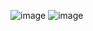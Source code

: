 
![image](https://github.com/user-attachments/assets/2b673395-e264-437b-bdb8-31c3ffaa51a4)
![image](https://github.com/user-attachments/assets/3f2ed64e-4fa4-412c-85bb-6cf58d294f37)
